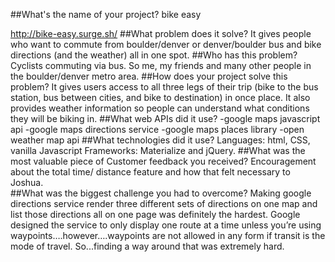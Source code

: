
##What's the name of your project?
	bike easy

  http://bike-easy.surge.sh/
##What problem does it solve?
	It gives people who want to commute from boulder/denver or denver/boulder bus and bike directions (and the weather) all in one spot.
##Who has this problem?
	Cyclists commuting via bus. So me, my friends and many other people in the boulder/denver metro area.
##How does your project solve this problem?
	It gives users access to all three legs of their trip (bike to the bus station, bus between cities, and bike to destination) in once place. It also provides weather information so people can understand what conditions they will be biking in.
##What web APIs did it use?
	-google maps javascript api
	-google maps directions service
	-google maps places library
	-open weather map api
##What technologies did it use?
	Languages: html, CSS, vanilla Javascript
	Frameworks: Materialize and jQuery.
##What was the most valuable piece of Customer feedback you received?
	Encouragement about the total time/ distance feature and how that felt necessary to Joshua.  
##What was the biggest challenge you had to overcome?
	Making google directions service render three different sets of directions on one map and list those directions all on one page was definitely the hardest. Google designed the service to only display one route at a time unless you’re using waypoints….however….waypoints are not allowed in any form if transit is the mode of travel. So...finding a way around that was extremely hard.
